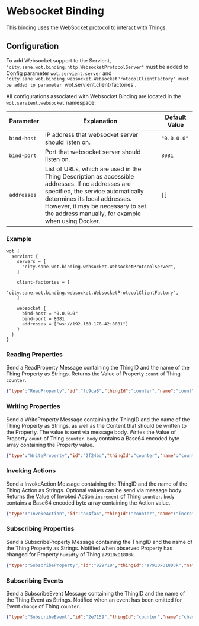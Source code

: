 # Websocket Binding

This binding uses the WebSocket protocol to interact with Things.

## Configuration

To add Websocket support to the Servient, `"city.sane.wot.binding.http.WebsocketProtocolServer"` must be added to Config parameter `wot.servient.server` and
`"city.sane.wot.binding.websocket.WebsocketProtocolClientFactory" must be added to parameter
`wot.servient.client-factories`.

All configurations associated with Websocket Binding are located in the `wot.servient.websocket` namespace:

| Parameter     | Explanation  | Default Value |
|---------------|---------------|---------------|
| `bind-host`   | IP address that websocket server should listen on. | `"0.0.0.0"`
| `bind-port`   | Port that websocket server should listen on. | `8081` |
| `addresses`   | List of URLs, which are used in the Thing Description as accessible addresses. If no addresses are specified, the service automatically determines its local addresses. However, it may be necessary to set the address manually, for example when using Docker. | `[]` |


### Example
```hocon
wot {
  servient {
    servers = [
      "city.sane.wot.binding.websocket.WebsocketProtocolServer",
    ]

    client-factories = [
      "city.sane.wot.binding.websocket.WebsocketProtocolClientFactory",
    ]

    websocket {
      bind-host = "0.0.0.0"
      bind-port = 8081
      addresses = ["ws://192.168.178.42:8081"]
    }
  }
}
```

### Reading Properties
Send a ReadProperty Message containing the ThingID and the name of the Thing Property as Strings.
Returns the Value of Property `count` of Thing `counter`.

```json
{"type":"ReadProperty","id":"fc9ca8","thingId":"counter","name":"count"}
```

### Writing Properties
Send a WriteProperty Message containing the ThingID and the name of the Thing Property as Strings, as well as the Content that should be written to the Property. The value is sent via message body.
Writes the Value of Property `count` of Thing `counter`. `body` contains a Base64 encoded byte array containing the Property value.

```json
{"type":"WriteProperty","id":"2f24bd","thingId":"counter","name":"count","value":{"type":"application/json","body":"MTMzNw=="}}
```

### Invoking Actions
Send a InvokeAction Message containing the ThingID and the name of the Thing Action as Strings. Optional values can be send via message body.
Returns the Value of Invoked Action `increment` of Thing `counter`. `body` contains a Base64 encoded byte array containing the Action value.

```json
{"type":"InvokeAction","id":"a04fa6","thingId":"counter","name":"increment","value":{"type":"application/json","body":"eyJzdGVwIjozfQ=="}}
```

### Subscribing Properties
Send a SubscribeProperty Message containing the ThingID and the name of the Thing Property as Strings.
Notified when observed Property has changed for Property `humidty` of Thing `a7910xO18D3k`.

```json
{"type":"SubscribeProperty","id":"829r19","thingId":"a7910xO18D3k","name":"humidity"}
```
### Subscribing Events
Send a SubscribeEvent Message containing the ThingID and the name of the Thing Event as Strings.
Notified when an event has been emitted for Event `change` of Thing `counter`.

```json
{"type":"SubscribeEvent","id":"2e7159","thingId":"counter","name":"change"}
```
